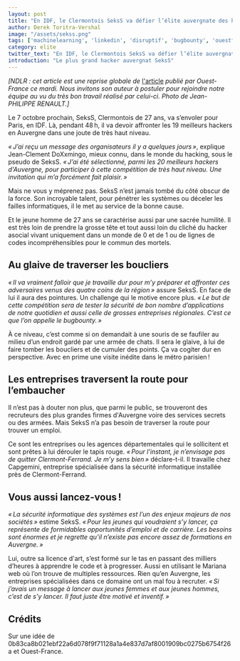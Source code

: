 ```yaml
---
layout: post
title: "En IDF, le Clermontois SeksS va défier l’élite auvergnate des hackers !"
author: Derek Toritra-Vershal
image: "/assets/sekss.png"
tags: ['machinelearning', 'linkedin', 'disruptif', 'bugbounty', 'ouestfrance']
category: elite
twitter_text: "En IDF, le Clermontois SeksS va défier l’élite auvergnate des hackers !"
introduction: "Le plus grand hacker auvergnat SeksS"
---
```


*[NDLR : cet article est une reprise globale de* [l'article](https://www.ouest-france.fr/bretagne/rennes-35000/rennes-en-ukraine-le-rennais-saxx-va-defier-l-elite-mondiale-des-hackers-5984828)
*publié par Ouest-France ce mardi. Nous invitons son auteur à postuler pour
rejoindre notre équipe au vu du très bon travail réalisé par celui-ci. Photo de
Jean-PHILIPPE RENAULT.]*

Le 7 octobre prochain, SeksS, Clermontois de 27 ans, va s’envoler pour Paris, en
IDF. Là, pendant 48 h, il va devoir affronter les 19 meilleurs hackers en
Auvergne dans une joute de très haut niveau.

*« J’ai reçu un message des organisateurs il y a quelques jours »*, explique
Jean-Clement DoXxmingo, mieux connu, dans le monde du hacking, sous le pseudo de
SeksS. *« J’ai été sélectionné, parmi les 20 meilleurs hackers d'Auvergne, pour
participer à cette compétition de très haut niveau. Une invitation qui m’a
forcément fait plaisir. »*

Mais ne vous y méprenez pas. SeksS n’est jamais tombé du côté obscur de la
force. Son incroyable talent, pour pénétrer les systèmes ou déceler les failles
informatiques, il le met au service de la bonne cause.

Et le jeune homme de 27 ans se caractérise aussi par une sacrée humilité. Il
est très loin de prendre la grosse tête et tout aussi loin du cliché du hacker
asocial vivant uniquement dans un monde de 0 et de 1 ou de lignes de codes
incompréhensibles pour le commun des mortels.

## Au glaive de traverser les boucliers

*« Il va vraiment falloir que je travaille dur pour m’y préparer et affronter
ces adversaires venus des quatre coins de la région »* assure SeksS. En face
de lui il aura des pointures. Un challenge qui le motive encore plus. *« Le but
de cette compétition sera de tester la sécurité de bon nombre d’applications de
notre quotidien et aussi celle de grosses entreprises régionales. C’est ce que
l’on appelle le bugbounty. »*

À ce niveau, c’est comme si on demandait à une souris de se faufiler au milieu
d’un endroit gardé par une armée de chats. Il sera le glaive, à lui de faire
tomber les boucliers et de cumuler des points. Ça va cogiter dur en
perspective. Avec en prime une visite inédite dans le métro parisien !

## Les entreprises traversent la route pour l’embaucher

Il n’est pas à douter non plus, que parmi le public, se trouveront des
recruteurs des plus grandes firmes d'Auvergne voire des services secrets ou des
armées. Mais SeksS n’a pas besoin de traverser la route pour trouver un emploi.

Ce sont les entreprises ou les agences départementales qui le sollicitent et
sont prêtes à lui dérouler le tapis rouge. *« Pour l’instant, je n’envisage pas
de quitter Clermont-Ferrand. Je m’y sens bien »* déclare-t-il. Il travaille chez
Capgemini, entreprise spécialisée dans la sécurité informatique installée
près de Clermont-Ferrand.

## Vous aussi lancez-vous !

*« La sécurité informatique des systèmes est l’un des enjeux majeurs de nos
sociétés »* estime SeksS. *« Pour les jeunes qui voudraient s’y lancer, ça
représente de formidables opportunités d’emploi et de carrière. Les besoins
sont énormes et je regrette qu’il n’existe pas encore assez de formations en
Auvergne. »*

Lui, outre sa licence d'art, s’est formé sur le tas en passant des milliers
d’heures à apprendre le code et à progresser. Aussi en utilisant le Mariana
web où l’on trouve de multiples ressources. Rien qu’en Auvergne, les entreprises
spécialisées dans ce domaine ont un mal fou à recruter. *« Si j’avais un
message à lancer aux jeunes femmes et aux jeunes hommes, c’est de s’y lancer.
Il faut juste être motivé et inventif. »*

## Crédits

Sur une idée de 0b83ca8b021ebf22a6d078f9f71128a1a4e837d7af8001909bc0275b6754f26a
et Ouest-France.

